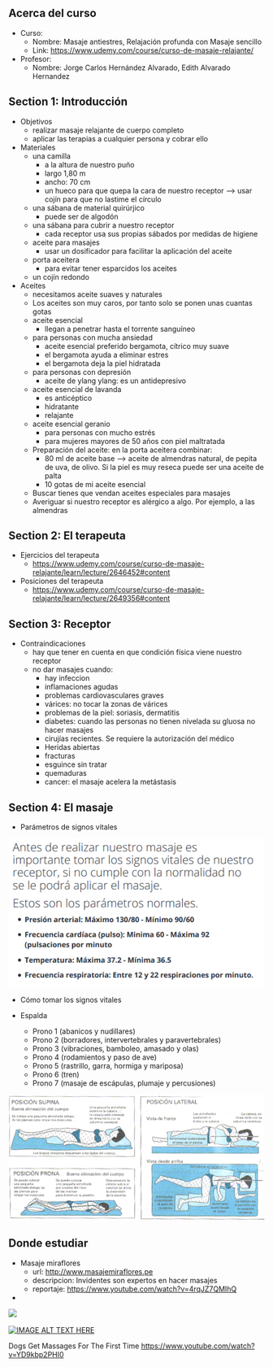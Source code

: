 
## Acerca del curso

* Curso: 
	* Nombre: Masaje antiestres, Relajación profunda con Masaje sencillo 
	* Link: https://www.udemy.com/course/curso-de-masaje-relajante/
* Profesor: 
	* Nombre: Jorge Carlos Hernández Alvarado, Edith Alvarado Hernandez

## Section 1: Introducción

* Objetivos
	* realizar masaje relajante de cuerpo completo
	* aplicar las terapias a cualquier persona y cobrar ello
* Materiales
	* una camilla
		* a la altura de nuestro puño
		* largo 1,80 m
		* ancho: 70 cm
		* un hueco para que quepa la cara de nuestro receptor --> usar cojín para que no lastime el círculo
	* una sábana de material quirúrjico
		* puede ser de algodón
	* una sábana para cubrir a nuestro receptor
		* cada receptor usa sus propias sábados por medidas de higiene
	* aceite para masajes
		* usar un dosificador para facilitar la aplicación del aceite
	* porta aceitera
		* para evitar tener esparcidos los aceites
	* un cojín redondo
* Aceites
	* necesitamos aceite suaves y naturales
	* Los aceites son muy caros, por tanto solo se ponen unas cuantas gotas
	* aceite esencial
		* llegan a penetrar hasta el torrente sanguíneo
	* para personas con mucha ansiedad
		* aceite esencial preferido bergamota, cítrico muy suave
		* el bergamota ayuda a eliminar estres
		* el bergamota deja la piel hidratada
	* para personas con depresión
		* aceite de ylang ylang: es un antidepresivo
	* aceite esencial de lavanda
		* es anticéptico
		* hidratante
		* relajante
	* aceite esencial geranio
		* para personas con mucho estrés
		* para mujeres mayores de 50 años con piel maltratada
	* Preparación del aceite: en la porta aceitera combinar:
		* 80 ml de aceite base --> aceite de almendras natural, de pepita de uva, de olivo. Si la piel es muy reseca puede ser una aceite de palta
		* 10 gotas de mi aceite esencial
	* Buscar tienes que vendan aceites especiales para masajes
	* Averiguar si nuestro receptor es alérgico a algo. Por ejemplo, a las almendras

## Section 2: El terapeuta

* Ejercicios del terapeuta
	* https://www.udemy.com/course/curso-de-masaje-relajante/learn/lecture/2646452#content
* Posiciones del terapeuta
	* https://www.udemy.com/course/curso-de-masaje-relajante/learn/lecture/2649356#content

## Section 3: Receptor

* Contraindicaciones
	* hay que tener en cuenta en que condición física viene nuestro receptor
	* no dar masajes cuando:
		* hay infeccion
		* inflamaciones agudas
		* problemas cardiovasculares graves
		* várices: no tocar la zonas de várices
		* problemas de la piel: soriasis, dermatitis
		* diabetes: cuando las personas no tienen nivelada su gluosa no hacer masajes
		* cirujías recientes. Se requiere la autorización del médico
		* Heridas abiertas
		* fracturas
		* esguince sin tratar
		* quemaduras
		* cancer: el masaje acelera la metástasis

## Section 4: El masaje

* Parámetros de signos vitales

![](img/parametros-signos-vitales.png)

* Cómo tomar los signos vitales

* Espalda
	* Prono 1 (abanicos y nudillares)
	* Prono 2 (borradores, intervertebrales y paravertebrales)
	* Prono 3 (vibraciones, bamboleo, amasado y olas)
	* Prono 4 (rodamientos y paso de ave)
	* Prono 5 (rastrillo, garra, hormiga y mariposa)
	* Prono 6 (tren)
	* Prono 7 (masaje de escápulas, plumaje y percusiones)



[![Posiciones cómodas para la persona cuidada](img/posiciones1.gif)](https://thales.cica.es/rd/Recursos/rd99/ed99-0026-01/posiciones.html)


## Donde estudiar

* Masaje miraflores
	* url: http://www.masajemiraflores.pe
	* descripcion: Invidentes son expertos en hacer masajes
	* reportaje: https://www.youtube.com/watch?v=4rqJZ7QMIhQ
 * 




























![](img/portada.jpg)

[![IMAGE ALT TEXT HERE](https://img.youtube.com/vi/oP257f4RXok/0.jpg)](https://www.youtube.com/watch?v=oP257f4RXok)


Dogs Get Massages For The First Time
https://www.youtube.com/watch?v=YD9kbp2PHI0

